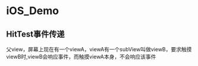 #	iOS_Demo

##	 HitTest事件传递

父view，屏幕上现在有一个viewA，viewA有一个subView叫做viewB，要求触摸viewB时,viewB会响应事件，而触摸viewA本身，不会响应该事件


